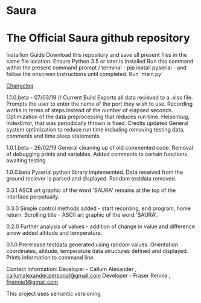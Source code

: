 # Saura
<h1>The Official Saura github repository</h1>

Installion Guide
Download this repository and save all present files in the same file location.
Ensure Python 3.5 or later is installed
Run this command within the present command prompt / terminal - pip install pyserial - and follow the onscreen instructions until completed.
Run 'main.py'

<u>Changelog</u>

1.1.0.beta - 07/03/19 // Current Build
Exports all data recieved to a .xlsx file.
Prompts the user to enter the name of the port they wish to use.
Recording works in terms of steps instead of the number of elapsed seconds.
Optimization of the data preprocessing that reduces run time.
Heisenbug, IndexError, that was periodically thrown is fixed.
Credits updated
General system optimization to reduce run time including removing testing data, comments and time.sleep statements

1.0.1.beta - 26/02/19
General cleaning up of old commented code.
Removal of debugging prints and variables.
Added comments to certain functions.
awaiting testing

1.0.0.beta
Pyserial python library implememted.
Data received from the ground reciever is parsed and displayed.
Random testdata removed.

0.3.1
ASCII art graphic of the word 'SAURA' remains at the top of the interface perpetually.

0.3.0
Simple control methods added - start recording, end program, home return.
Scrolling title - ASCII art graphic of the word 'SAURA'.

0.2.0
Further analysis of values - addition of change in value and difference arrow added altitude and temperature. 

0.1.0
Prerelease testdata generated using random values.
Orientation coordinates, altitude, temperature data structures defined and displayed.
Prints information to command line.

Contact Information:
Developer - Callum Alexander , callumalexander.personal@gmail.com
Developer - Fraser Rennie , fjrennie1@gmail.com

This project uses semantic versioning

